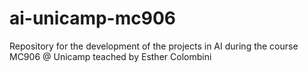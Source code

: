 # ai-unicamp-mc906
Repository for the development of the projects in AI during the course MC906 @ Unicamp teached by Esther Colombini
